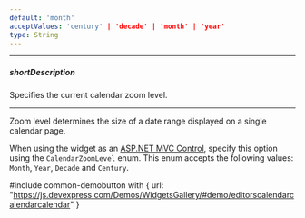 ```yaml
---
default: 'month'
acceptValues: 'century' | 'decade' | 'month' | 'year'
type: String
---
```

---
##### shortDescription
Specifies the current calendar zoom level.

---
Zoom level determines the size of a date range displayed on a single calendar page.

When using the widget as an [ASP.NET MVC Control](/concepts/35%20ASP.NET%20MVC%20Controls/20%20Fundamentals '/Documentation/Guide/ASP.NET_MVC_Controls/Fundamentals/'), specify this option using the `CalendarZoomLevel` enum. This enum accepts the following values: `Month`, `Year`, `Decade` and `Century`.

#include common-demobutton with {
    url: "https://js.devexpress.com/Demos/WidgetsGallery/#demo/editorscalendarcalendarcalendar"
}